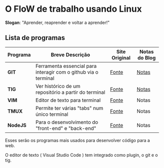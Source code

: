 # O FloW de trabalho usando Linux

<b>Slogan</b>: "Aprender, reaprender e voltar a aprender!"

## Lista de programas

| Programa      | Breve Descrição                                                 | Site Original                         | Notas do Blog     |
| ------------- | --------------------------------------------------------------- | ------------------------------------- | ----------------- |
| <b>GIT</b>    | Ferramenta essencial para interagir com o github via o terminal | [Fonte](https://www.git-scm.com/)     | [Notas](./git.md) |
| <b>TIG</b>    | Ver histórico de um repositório a partir do terminal            | [Fonte](https://github.com/jonas/tig) | [Notas](./tig.md) |
| <b>VIM</b>    | Editor de texto para terminal                                   | [Fonte](https://www.vim.org)          | Notas             |
| <b>TMUX</b>   | Permite ter várias "tabs" num único terminal                    | [Fonte](https://github.com/tmux/tmux) | Notas             |
| <b>NodeJS</b> | Para o desenvolvimento do "front-end" e "back-end"              | [Fonte](https://nodejs.org)           | Notas             |

Esses serão os programas mais usados para desenvolver código para a web.

O editor de texto ( Visual Studio Code ) tem integrado como plugin, o git e o tig.
